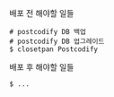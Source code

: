 배포 전 해야할 일들

    # postcodify DB 백업
    # postcodify DB 업그레이드
    $ closetpan Postcodify

배포 후 해야할 일들

    $ ...
